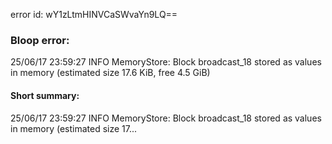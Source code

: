 error id: wY1zLtmHINVCaSWvaYn9LQ==
### Bloop error:

25/06/17 23:59:27 INFO MemoryStore: Block broadcast_18 stored as values in memory (estimated size 17.6 KiB, free 4.5 GiB)
#### Short summary: 

25/06/17 23:59:27 INFO MemoryStore: Block broadcast_18 stored as values in memory (estimated size 17...